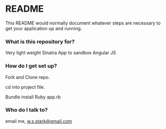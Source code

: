 # README #

This README would normally document whatever steps are necessary to get your application up and running.

### What is this repository for? ###

Very light weight Sinatra App to sandbox Angular JS

### How do I get set up? ###

Fork and Clone repo. 

cd into project file.

Bundle install 
Ruby app.rb

### Who do I talk to? ###

email me, w.s.stark@gmail.com